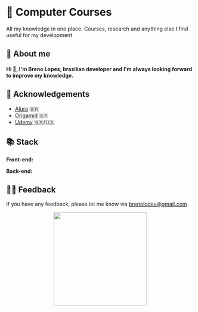 
# 👾 Computer Courses 

All my knowledge in one place. Courses, research and anything else I find useful for my development

## 🚀 About me
#### Hi 👋, I'm Breno Lopes, brazilian developer and I'm always looking forward to improve my knowledge.

## 📖 Acknowledgements

 - [Alura](https://www.alura.com.br/) 🇧🇷
 - [Origamid](https://www.origamid.com/) 🇧🇷
 - [Udemy](https://www.udemy.com/) 🇧🇷/🇺🇸


## 📚 Stack

**Front-end:** 

**Back-end:** 


## 👍🏾 Feedback

If you have any feedback, please let me know via brenolcdev@gmail.com

<p align="center">
  <img src="https://user-images.githubusercontent.com/61760048/164353961-e9206f96-b909-4424-8640-8fa24eb52679.png" width="250"/>
</p>



